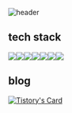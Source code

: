 ![header](https://capsule-render.vercel.app/api?type=waving&color=FF5A5A&text=WELCOME&fontColor=FFFFFF&height=160&fontAlignY=35&fontAlign=70&desc=flyhigh9870's%20GitHub&descAlign=80)
## tech stack
<div style="display:flex">
<img src="https://img.shields.io/badge/Spring-6DB33F?style=for-the-badge&logo=Spring&logoColor=white">
<img src="https://img.shields.io/badge/SpringBoot-6DB33F?style=for-the-badge&logo=SpringBoot&logoColor=white">
<img src="https://img.shields.io/badge/MySql-4479A1?style=for-the-badge&logo=Mysql&logoColor=white">
<img src="https://img.shields.io/badge/HTML5-E34F26?style=for-the-badge&logo=HTML5&logoColor=white">
<img src="https://img.shields.io/badge/JavaScript-F7DF1E?style=for-the-badge&logo=javascript&logoColor=white">
<img src="https://img.shields.io/badge/vue-4FC08D?style=for-the-badge&logo=vue.js&logoColor=white">
<img src="https://img.shields.io/badge/Bootstrap-7952B3?style=for-the-badge&logo=Bootstrap&logoColor=white">
</div>

## blog
[![Tistory's Card](https://github-readme-tistory-card.vercel.app/api?name=yujagreen)](https://yujagreen.tistory.com/)


